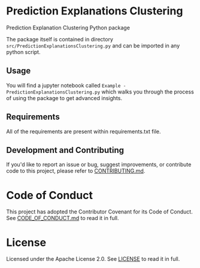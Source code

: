 # Prediction Explanations Clustering
Prediction Explanation Clustering Python package

The package itself is contained in directory ``src/PredictionExplanationsClustering.py`` and can be imported in any python script.

## Usage

You will find a jupyter notebook called ``Example - PredictionExplanationsClustering.py`` which walks you through the process of using the package to get advanced insights.

## Requirements

All of the requirements are present within requirements.txt file.

## Development and Contributing

If you'd like to report an issue or bug, suggest improvements, or contribute code to this project, please refer to [CONTRIBUTING.md](CONTRIBUTING.md).


# Code of Conduct

This project has adopted the Contributor Covenant for its Code of Conduct. 
See [CODE_OF_CONDUCT.md](CODE_OF_CONDUCT.md) to read it in full.

# License

Licensed under the Apache License 2.0. 
See [LICENSE](LICENSE) to read it in full.